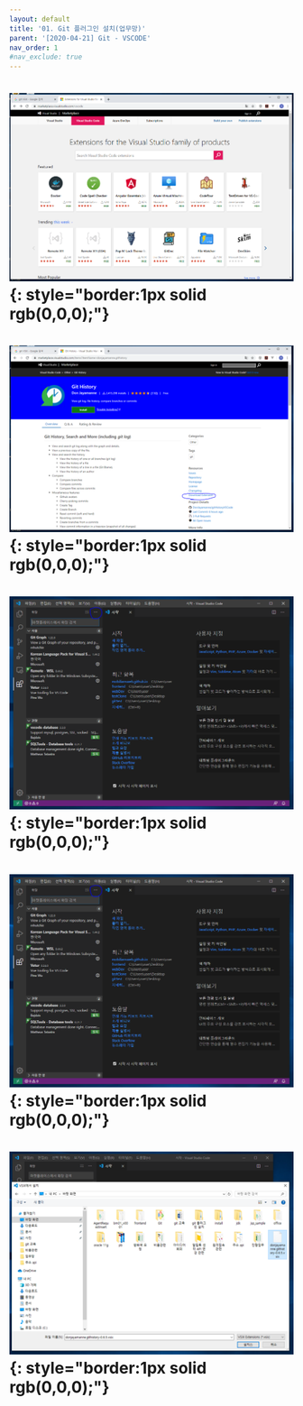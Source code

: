 ```yaml
---
layout: default
title: '01. Git 플러그인 설치(업무망)'
parent: '[2020-04-21] Git - VSCODE'
nav_order: 1
#nav_exclude: true
---
```

<!-- 주석 TEST -->
# ![](/assets/images/2020-04-21/IMG_W_01.png){: style="border:1px solid rgb(0,0,0);"}
# ![](/assets/images/2020-04-21/IMG_W_02.png){: style="border:1px solid rgb(0,0,0);"}
# ![](/assets/images/2020-04-21/IMG_W_03.png){: style="border:1px solid rgb(0,0,0);"}
# ![](/assets/images/2020-04-21/IMG_W_04.png){: style="border:1px solid rgb(0,0,0);"}
# ![](/assets/images/2020-04-21/IMG_W_05.png){: style="border:1px solid rgb(0,0,0);"}

